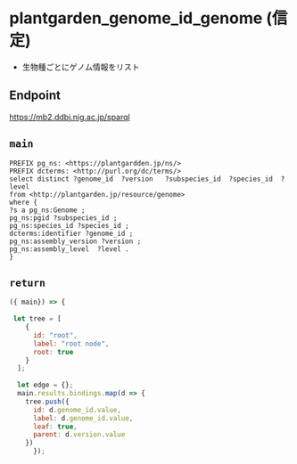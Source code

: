 # plantgarden_genome_id_genome (信定)
- 生物種ごとにゲノム情報をリスト

## Endpoint
https://mb2.ddbj.nig.ac.jp/sparql

## `main`
```sparql
PREFIX pg_ns: <https://plantgardden.jp/ns/>
PREFIX dcterms: <http://purl.org/dc/terms/>
select distinct ?genome_id  ?version   ?subspecies_id  ?species_id  ?level 
from <http://plantgarden.jp/resource/genome>
where {
?s a pg_ns:Genome ;
pg_ns:pgid ?subspecies_id ;
pg_ns:species_id ?species_id ;
dcterms:identifier ?genome_id ;
pg_ns:assembly_version ?version ;
pg_ns:assembly_level  ?level .
}
```
## `return`
```javascript
({ main}) => {
  
 let tree = [
    {
      id: "root",
      label: "root node",
      root: true
    }
  ];
  
  let edge = {};
  main.results.bindings.map(d => {
    tree.push({
      id: d.genome_id.value,
      label: d.genome_id.value,
      leaf: true,
      parent: d.version.value
    })
      });
  
  
  
  ```